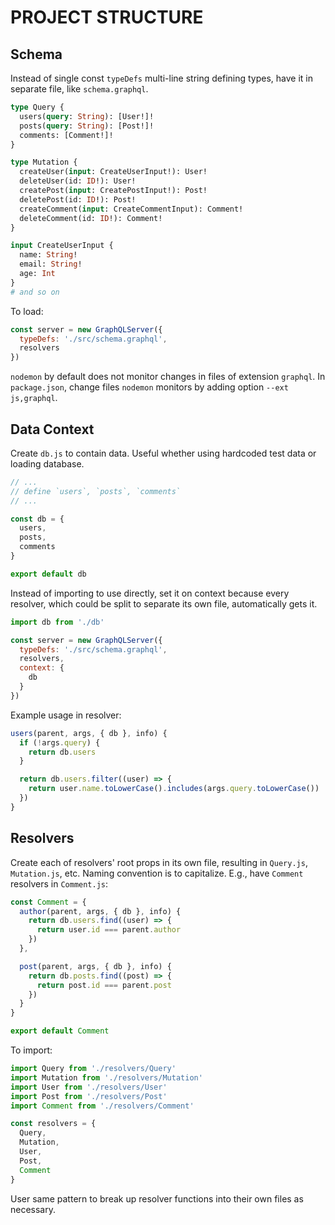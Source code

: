 # PROJECT STRUCTURE

## Schema

Instead of single const `typeDefs` multi-line string defining types, have it in separate file, like `schema.graphql`.

```graphql
type Query {
  users(query: String): [User!]!
  posts(query: String): [Post!]!
  comments: [Comment!]!
}

type Mutation {
  createUser(input: CreateUserInput!): User!
  deleteUser(id: ID!): User!
  createPost(input: CreatePostInput!): Post!
  deletePost(id: ID!): Post!
  createComment(input: CreateCommentInput): Comment!
  deleteComment(id: ID!): Comment!
}

input CreateUserInput {
  name: String!
  email: String!
  age: Int
}
# and so on
```

To load:

```js
const server = new GraphQLServer({
  typeDefs: './src/schema.graphql',
  resolvers
})
```

`nodemon` by default does not monitor changes in files of extension `graphql`. In `package.json`, change files `nodemon` monitors by adding option `--ext js,graphql`.

## Data Context

Create `db.js` to contain data. Useful whether using hardcoded test data or loading database.

```js
// ...
// define `users`, `posts`, `comments`
// ...

const db = {
  users,
  posts,
  comments
}

export default db
```

Instead of importing to use directly, set it on context because every resolver, which could be split to separate its own file, automatically gets it.

```js
import db from './db'

const server = new GraphQLServer({
  typeDefs: './src/schema.graphql',
  resolvers,
  context: {
    db
  }
})
```

Example usage in resolver:

```js
users(parent, args, { db }, info) {
  if (!args.query) {
    return db.users
  }

  return db.users.filter((user) => {
    return user.name.toLowerCase().includes(args.query.toLowerCase())
  })
}
```

## Resolvers

Create each of resolvers' root props in its own file, resulting in `Query.js`, `Mutation.js`, etc. Naming convention is to capitalize. E.g., have `Comment` resolvers in `Comment.js`:

```js
const Comment = {
  author(parent, args, { db }, info) {
    return db.users.find((user) => {
      return user.id === parent.author
    })
  },

  post(parent, args, { db }, info) {
    return db.posts.find((post) => {
      return post.id === parent.post
    })
  }
}

export default Comment
```

To import:

```js
import Query from './resolvers/Query'
import Mutation from './resolvers/Mutation'
import User from './resolvers/User'
import Post from './resolvers/Post'
import Comment from './resolvers/Comment'

const resolvers = {
  Query,
  Mutation,
  User,
  Post,
  Comment
}
```

User same pattern to break up resolver functions into their own files as necessary.
